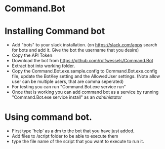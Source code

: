 # Command.Bot 


# Installing Command bot

* Add "bots" to your slack installation. (on https://slack.com/apps search for bots and add it. Give the bot the username that you desire)
* Copy the API Token 
* Download the bot from https://github.com/rolfwessels/Command.Bot
* Extract bot into working folder.
* Copy the Command.Bot.exe.sample.config to Command.Bot.exe.config file, update the BotKey setting and the AllowedUser settings. (Note allow user can be multiple users, that are comma seperated)
* For testing you can run "Command.Bot.exe service run"
* Once that is working you can add command bot as a service by running  "Command.Bot.exe service install" as an *administator*


# Using command bot.

* First type 'help' as a dm to the bot that you have just added.
* Add files to /script folder to be able to execute them
* type the file name of the script that you want to execute to run it.






